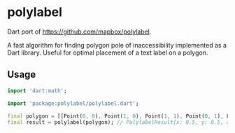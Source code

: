 <!-- 
This README describes the package. If you publish this package to pub.dev,
this README's contents appear on the landing page for your package.

For information about how to write a good package README, see the guide for
[writing package pages](https://dart.dev/guides/libraries/writing-package-pages). 

For general information about developing packages, see the Dart guide for
[creating packages](https://dart.dev/guides/libraries/create-library-packages)
and the Flutter guide for
[developing packages and plugins](https://flutter.dev/developing-packages). 
-->

# polylabel

Dart port of https://github.com/mapbox/polylabel.

A fast algorithm for finding polygon pole of inaccessibility implemented as a Dart library. Useful for optimal placement of a text label on a polygon.

## Usage

```dart
import 'dart:math';

import 'package:polylabel/polylabel.dart';

final polygon = [[Point(0, 0), Point(1, 0), Point(1, 1), Point(0, 1), Point(0, 0)]];
final result = polylabel(polygon); // PolylabelResult{x: 0.5, y: 0.5, distance: 0.5}
```

